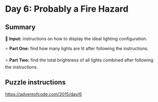 # Day 6: Probably a Fire Hazard

## Summary

📃 **Input:** instructions on how to display the ideal lighting configuration.

⭐ **Part One:** find how many lights are lit after following the instructions.

⭐ **Part Two:** find the total brightness of all lights combined after following the instructions.

## Puzzle instructions
https://adventofcode.com/2015/day/6